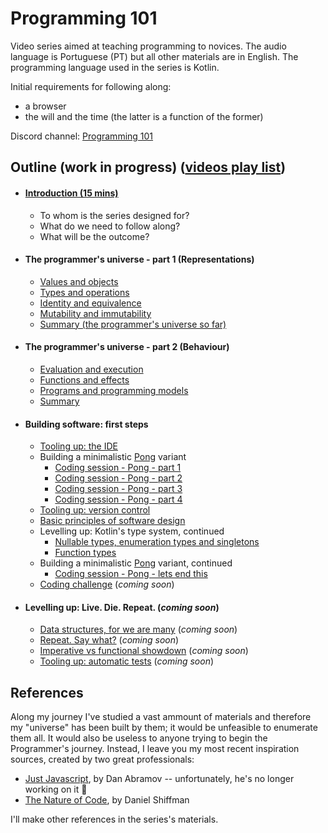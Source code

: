 # Programming 101

Video series aimed at teaching programming to novices. The audio language is Portuguese (PT) but all other materials are in English.
The programming language used in the series is Kotlin.

Initial requirements for following along: 
* a browser
* the will and the time (the latter is a function of the former)

Discord channel: [Programming 101](https://discord.gg/dYgjGUG)

## Outline (work in progress) ([videos play list](https://www.youtube.com/playlist?list=PL8XxoCaL3dBiJ_djQKKbbI4uN081F7Sgw))

* #### [Introduction (15 mins)](sessions/00-introduction.md)
  * To whom is the series designed for?
  * What do we need to follow along?
  * What will be the outcome?

* #### The programmer's universe - part 1 (Representations)
  * [Values and objects](sessions/01-values-and-objects.md)
  * [Types and operations](sessions/02-types-and-operations.md)
  * [Identity and equivalence](sessions/03-identity-and-equivalence.md)
  * [Mutability and immutability](sessions/04-mutability-and-immutability.md)
  * [Summary (the programmer's universe so far)](sessions/05-summary-data.md)

* #### The programmer's universe - part 2 (Behaviour)
  * [Evaluation and execution](sessions/06-evaluation-and-execution.md)
  * [Functions and effects](sessions/07-functions-and-effects.md)
  * [Programs and programming models](sessions/08-programs-and-programming_models.md)
  * [Summary](sessions/09-summary-the-programmer-universe.md)

* #### Building software: first steps
  * [Tooling up: the IDE](sessions/10-tooling-up-IDE.md)
  * Building a minimalistic [Pong](https://playpong.net/) variant
    * [Coding session - Pong - part 1](sessions/11-coding-pong-part1.md)
    * [Coding session - Pong - part 2](sessions/12-coding-pong-part2.md)
    * [Coding session - Pong - part 3](sessions/13-coding-pong-part3.md)
    * [Coding session - Pong - part 4](sessions/14-coding-pong-part4.md)
  * [Tooling up: version control](sessions/15-tooling-up-version_control.md)
  * [Basic principles of software design](sessions/16-basic-principles-design.md)
  * Levelling up: Kotlin's type system, continued
    * [Nullable types, enumeration types and singletons](sessions/17-nullable-enums-and-singletons.md)
    * [Function types](sessions/18-function-types.md)
  * Building a minimalistic [Pong](https://playpong.net/) variant, continued
    * [Coding session - Pong - lets end this](sessions/19-coding-pong-part5.md)
  * [Coding challenge](#building-software-first-steps) (_coming soon_)
  
* #### Levelling up: Live. Die. Repeat. (_coming soon_)
  * [Data structures, for we are many](#levelling-up-live-die-repeat-coming-soon) (_coming soon_)
  * [Repeat. Say what?](#levelling-up-live-die-repeat-coming-soon) (_coming soon_)
  * [Imperative vs functional showdown](#levelling-up-live-die-repeat-coming-soon) (_coming soon_)
  * [Tooling up: automatic tests](#levelling-up-live-die-repeat-coming-soon) (_coming soon_)

## References
Along my journey I've studied a vast ammount of materials and therefore my "universe" has been built by them; it would be unfeasible to enumerate them all. It would also be useless to anyone trying to begin the Programmer's journey. Instead, I leave you my most recent inspiration sources, created by two great professionals: 
* [Just Javascript](https://justjavascript.com/), by Dan Abramov -- unfortunately, he's no longer working on it 🙁
* [The Nature of Code](https://www.youtube.com/user/shiffman/playlists?view=50&sort=dd&shelf_id=6), by Daniel Shiffman

I'll make other references in the series's materials.